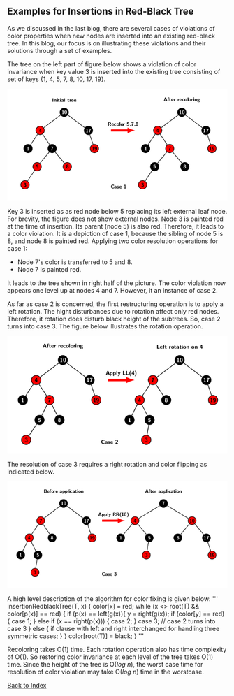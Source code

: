 ## Examples for Insertions in Red-Black Tree

As we discussed in the last blog, there are several cases of violations of color properties when new nodes are inserted into an 
existing red-black tree. In this blog, our focus is on illustrating these violations and their solutions through a set of examples. 

The tree on the left part of figure below shows a violation of color invariance when key value 3 is inserted into the existing tree 
consisting of set of keys \{1, 4, 5, 7, 8, 10, 17, 19\}. 

<p text-style:"center;"><img src="../images/rbInsertCase1.png"></p>

Key 3 is inserted as as red node below 5 replacing its left external leaf node. For brevity, the figure does not show external nodes. 
Node 3 is painted red at the time of insertion. Its parent (node 5) is also red. Therefore, it leads to a color violation. 
It is a depiction of case 1, because the sibling of node 5 is 8, and node 8 is painted red. Applying two color resolution operations for 
case 1: 

- Node 7's color is transferred to 5 and 8.  
- Node 7 is painted red.

It leads to the tree shown in right half of the picture. The color violation  now appears one level up at nodes 4 and 7. 
However, it an instance of case 2. 

As far as case 2 is concerned, the first restructuring operation is to apply a left rotation. The hight disturbances due to rotation 
affect only red nodes. Therefore, it rotation does disturb black height of the subtrees. So, case 2 turns into case 3. 
The figure below illustrates the rotation operation. 

<p text-style:"center;"><img src="../images/rbInsertCase2.png"></p>

The resolution of case 3 requires a right rotation and color flipping as indicated below.  

<p text-style:"center;"><img src="../images/rbInsertCase3.png"></p>

A high level description of the algorithm for color fixing is given below:
'''
insertionRedblackTree(T, x) {
    color[x] = red;
    while (x <> root(T) && color[p(x)] == red) {
        if (p(x) == left(g(x)){
            y = right(g(x));
            if (color[y] == red) {
                case 1;
            } else if (x == right(p(x))) {
                case 2;
            }
            case 3; // case 2 turns into case 3
        } else {
            if clause with left and right interchanged for
                handling three symmetric cases;
        }
    }
    color[root(T)] = black;
}
'''

Recoloring takes O(1) time. Each rotation operation also has time complexity of O(1). So restoring color invariance at 
each level of the tree takes O(1) time. Since the height of the tree is O(<i>log n</i>), the worst case time 
for resolution of color violation may take O(<i>log n</i>) time in the worstcase. 

[Back to Index](../index.md)
